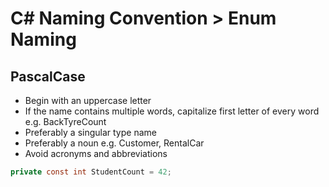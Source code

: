# C# Naming Convention > Enum Naming

## PascalCase
- Begin with an uppercase letter
- If the name contains multiple words, capitalize first letter of every word e.g. BackTyreCount
- Preferably a singular type name
- Preferably a noun e.g. Customer, RentalCar
- Avoid acronyms and abbreviations

```c#
private const int StudentCount = 42;
```
